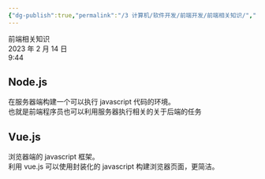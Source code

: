 ```yaml
---
{"dg-publish":true,"permalink":"/3 计算机/软件开发/前端开发/前端相关知识/","title":"前端相关知识"}
---
```



前端相关知识  
2023 年 2 月 14 日  
9:44

## Node.js
在服务器端构建一个可以执行 javascript 代码的环境。  
也就是前端程序员也可以利用服务器执行相关的关于后端的任务

## Vue.js
浏览器端的 javascript 框架。  
利用 vue.js 可以使用封装化的 javascript 构建浏览器页面，更简洁。